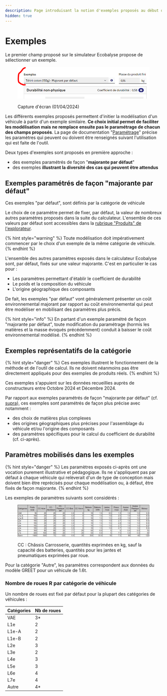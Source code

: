 ```yaml
---
description: Page introduisant la notion d'exemples proposés au début du simulateur
hidden: true
---
```


# Exemples

Le premier champ proposé sur le simulateur Ecobalyse propose de sélectionner un exemple.

<figure><img src="../../.gitbook/assets/image (295).png" alt=""><figcaption><p>Capture d'écran (01/04/2024)</p></figcaption></figure>

Les différents exemples proposés permettent d'initier la modélisation d'un véhicule à partir d'un exemple similaire. **Ce choix initial permet de faciliter les modélisation mais ne remplace ensuite pas le paramétrage de chacun des champs proposés**. La page de documentation "[Paramétrage](https://app.gitbook.com/o/-MMQU-ngAOgQAqCm4mf3/s/-MexpTrvmqKNzuVtxdad/\~/changes/887/textile/parametrage)" précise les paramètres qui peuvent ou doivent être renseignés suivant l'utilisation qui est faite de l'outil.

Deux types d'exemples sont proposés en première approche :

* des exemples paramétrés de façon "**majorante par défaut**"
* des exemples **illustrant la diversité des cas qui peuvent être attendus**

## Exemples paramétrés de façon "majorante par défaut"

Ces exemples "par défaut", sont définis par la catégorie de véhicule

Le choix de ce paramètre permet de fixer, par défaut, la valeur de nombreux autres paramètres proposés dans la suite du calculateur. L'ensemble de ces valeurs par défaut sont accessibles dans la [rubrique "Produits" de l'explorateur](https://ecobalyse-v2.osc-fr1.scalingo.io/#/explore/textile/products).

{% hint style="warning" %}
Toute modélisation doit impérativement commencer par le choix d'un exemple de la même catégorie de véhicule.
{% endhint %}

L'ensemble des autres paramètres exposés dans le calculateur Ecobalyse sont, par défaut, fixés sur une valeur majorante. C'est en particulier le cas pour :

* Les paramètres permettant d'établir le coefficient de durabilité
* Le poids et la composition du véhicule
* L'origine géographique des composants

De fait, les exemples "par défaut" vont généralement présenter un coût environnemental majorant par rapport au coût environnemental qui peut être modéliser en mobilisant des paramètres plus précis.&#x20;

{% hint style="info" %}
En partant d'un exemple paramétré de façon "majorante par défaut", toute modification du paramétrage (hormis les matières et la masse évoqués précédemment) conduit à baisser le coût environnemental modélisé.
{% endhint %}

## Exemples **représentatifs de la catégorie**

{% hint style="danger" %}
Ces exemples illustrent le fonctionnement de la méthode et de l'outil de calcul. Ils ne doivent néanmoins pas être directement appliqués pour des exemples de produits réels.
{% endhint %}

Ces exemples s'appuient sur les données recueillies auprès de constructeurs entre Octobre 2024 et Décembre 2024.

Par rapport aux exemples paramétrés de façon "majorante par défaut" (cf. [supra](./#exemples-parametres-de-facon-majorante-par-defaut)), ces exemples sont paramétrés de façon plus précise avec notamment :

* des choix de matières plus complexes
* des origines géographiques plus précises pour l'assemblage du véhicule et/ou l'origine des composants
* des paramètres spécifiques pour le calcul du coefficient de durabilité (cf. ci-après).

## Paramètres mobilisés dans les exemples&#x20;

{% hint style="danger" %}
Les paramètres exposés ci-après ont une vocation purement illustrative et pédagogique. Ils ne s'appliquent pas par défaut à chaque véhicule qui relèverait d'un de type de conception mais doivent bien être reprécisés pour chaque modélisation ou, à défaut, être fixés de façon majorante.
{% endhint %}

Les exemples de paramètres suivants sont considérés :&#x20;

<figure><img src="../../.gitbook/assets/image (331).png" alt=""><figcaption><p>CC : Châssis Carrosserie, quantités exprimées en kg, sauf la capacité des batteries, quantités pour les jantes et pneumatiques exprimées par roue.</p></figcaption></figure>

Pour la catégorie "Autre", les paramètres correspondent aux données du modèle GREET pour un véhicule de 1.6t.

### Nombre de roues R par catégorie de véhicule

Un nombre de roues est fixé par défaut pour la plupart des catégories de véhicules :

| Catégories | Nb de roues |
| ---------- | ----------- |
| VAE        | 3\*         |
| L1e        | 2           |
| L1e-A      | 2           |
| L1e-B      | 2           |
| L2e        | 3           |
| L3e        | 2           |
| L4e        | 3           |
| L5e        | 3           |
| L6e        | 4           |
| L7e        | 4           |
| Autre      | 4\*         |

